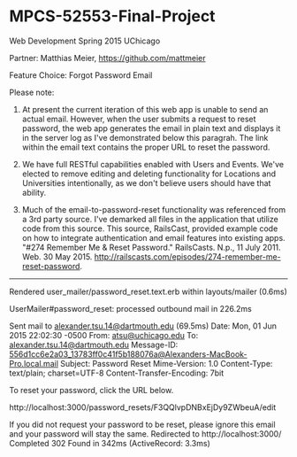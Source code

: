 # MPCS-52553-Final-Project

Web Development 
Spring 2015
UChicago

Partner: Matthias Meier, https://github.com/mattmeier

Feature Choice: Forgot Password Email 

Please note: 
1) At present the current iteration of this web app is unable to send an actual email. However, when the user submits a request to reset password, the web app generates the email in plain text and displays it in the server log as I've demonstrated below this paragrah. The link within the email text contains the proper URL to reset the password. 

2) We have full RESTful capabilities enabled with Users and Events. We've elected to remove editing and deleting functionality for Locations and Universities intentionally, as we don't believe users should have that ability. 

3) Much of the email-to-password-reset functionality was referenced from a 3rd party source. I've demarked all files in the application that utilize code from this source. This source, RailsCast, provided example code on how to integrate authentication and email features into existing apps. "#274 Remember Me & Reset Password." RailsCasts. N.p., 11 July 2011. Web. 30 May 2015. <http://railscasts.com/episodes/274-remember-me-reset-password>.

---------------

Rendered user_mailer/password_reset.text.erb within layouts/mailer (0.6ms)

UserMailer#password_reset: processed outbound mail in 226.2ms

Sent mail to alexander.tsu.14@dartmouth.edu (69.5ms)
Date: Mon, 01 Jun 2015 22:02:30 -0500
From: atsu@uchicago.edu
To: alexander.tsu.14@dartmouth.edu
Message-ID: <556d1cc6e2a03_13783ff0c41f5b188076a@Alexanders-MacBook-Pro.local.mail>
Subject: Password Reset
Mime-Version: 1.0
Content-Type: text/plain;
 charset=UTF-8
Content-Transfer-Encoding: 7bit

To reset your password, click the URL below.

http://localhost:3000/password_resets/F3QQlvpDNBxEjDy9ZWbeuA/edit

If you did not request your password to be reset, please ignore this email and your password will stay the same.
Redirected to http://localhost:3000/
Completed 302 Found in 342ms (ActiveRecord: 3.3ms)
